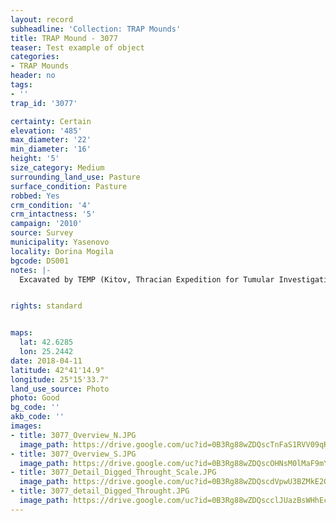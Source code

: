 ```yaml
---
layout: record
subheadline: 'Collection: TRAP Mounds'
title: TRAP Mound - 3077
teaser: Test example of object
categories:
- TRAP Mounds
header: no
tags:
- ''
trap_id: '3077'

certainty: Certain
elevation: '485'
max_diameter: '22'
min_diameter: '16'
height: '5'
size_category: Medium
surrounding_land_use: Pasture
surface_condition: Pasture
robbed: Yes
crm_condition: '4'
crm_intactness: '5'
campaign: '2010'
source: Survey
municipality: Yasenovo
locality: Dorina Mogila
bgcode: DS001
notes: |-
  Excavated by TEMP (Kitov, Thracian Expedition for Tumular Investigations) in 1999, Tumulus with 4 graves.


rights: standard


maps:
  lat: 42.6285
  lon: 25.2442
date: 2018-04-11
latitude: 42°41'14.9"
longitude: 25°15'33.7"
land_use_source: Photo
photo: Good
bg_code: ''
akb_code: ''
images:
- title: 3077_Overview_N.JPG
  image_path: https://drive.google.com/uc?id=0B3Rg88wZDQscTnFaS1RVV09qR1U
- title: 3077_Overview_S.JPG
  image_path: https://drive.google.com/uc?id=0B3Rg88wZDQscOHNsM0lMaF9mYzA
- title: 3077_Detail_Digged_Throught_Scale.JPG
  image_path: https://drive.google.com/uc?id=0B3Rg88wZDQscdVpwU3BZMkE2QlU
- title: 3077_detail_Digged_Throught.JPG
  image_path: https://drive.google.com/uc?id=0B3Rg88wZDQscclJUazBsWHhEc2M
---
```

